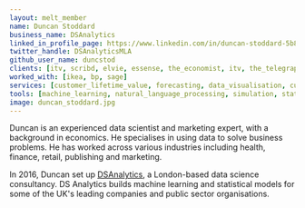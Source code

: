 ```yaml
---
layout: melt_member
name: Duncan Stoddard
business_name: DSAnalytics
linked_in_profile_page: https://www.linkedin.com/in/duncan-stoddard-5b882327/
twitter_handle: DSAnalyticsMLA
github_user_name: duncstod
clients: [itv, scribd, elvie, essense, the_economist, itv, the_telegraph, the_university_of_manchester, beano, bbc, go_cardless, new_statesman, jo_malone, beauhurst, uclh, public_health_wales]
worked_with: [ikea, bp, sage]
services: [customer_lifetime_value, forecasting, data_visualisation, customer_segmentation, retail_location_modelling, training, bayesian_modelling, marketing_mix_modelling]
tools: [machine_learning, natural_language_processing, simulation, statistical_modelling, topic_modelling, bayesian_modelling, stan, pymc, python, R]
image: duncan_stoddard.jpg
---
```

Duncan is an experienced data scientist and marketing expert, with a background in economics. He specialises in using data to solve business problems. He has worked across various industries including health, finance, retail, publishing and marketing.

In 2016, Duncan set up <a href="https://dsanalytics.co.uk/">DSAnalytics</a>, a London-based data science consultancy. DS Analytics builds machine learning and statistical models for some of the UK's leading companies and public sector organisations.
